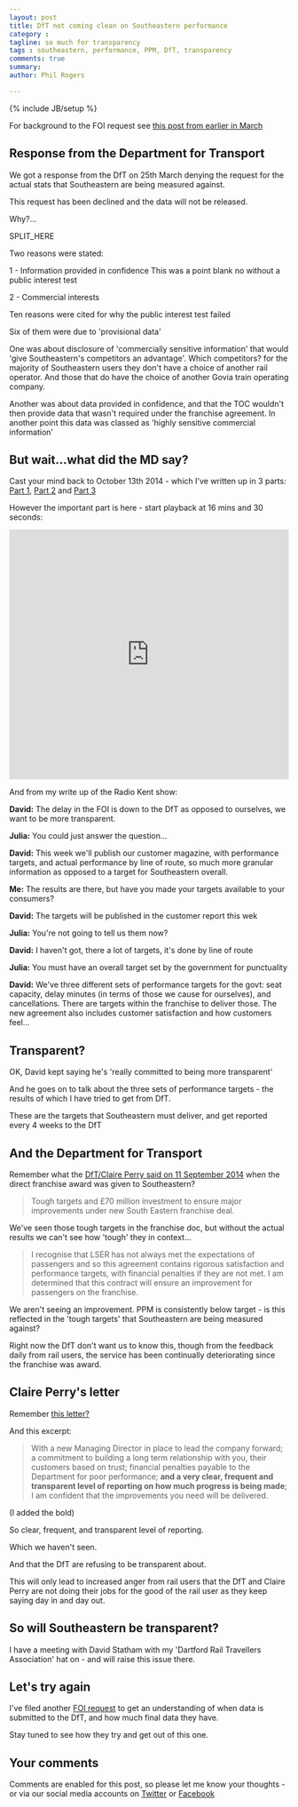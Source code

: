 ```yaml
---
layout: post
title: DfT not coming clean on Southeastern performance
category :
tagline: so much for transparency
tags : southeastern, performance, PPM, DfT, transparency
comments: true
summary: 
author: Phil Rogers

---
```


{% include JB/setup %}

For background to the FOI request see [this post from earlier in March](http://serailaction.uk/2016-03-09-Southeastern-performance-data.html)

## Response from the Department for Transport

We got a response from the DfT on 25th March denying the request for the actual stats that Southeastern are being measured against.

This request has been declined and the data will not be released.

Why?...

SPLIT_HERE

Two reasons were stated:

1 - Information provided in confidence
This was a point blank no without a public interest test

2 -  Commercial interests

Ten reasons were cited for why the public interest test failed

Six of them were due to 'provisional data'

One was about disclosure of 'commercially sensitive information' that would 'give Southeastern's competitors an advantage'. Which competitors? for the majority of Southeastern users they don't have a choice of another rail operator. And those that do have the choice of another Govia train operating company.

Another was about data provided in confidence, and that the TOC wouldn't then provide data that wasn't required under the franchise agreement.  In another point this data was classed as 'highly sensitive commercial information'

## But wait...what did the MD say?

Cast your mind back to October 13th 2014 - which I've written up in 3 parts: [Part 1](http://philrogers.me/1013a), [Part 2](http://philrogers.me/1014a) and [Part 3](http://philrogers.me/1015a)

However the important part is here - start playback at 16 mins and 30 seconds:

<iframe width="100%" height="450" scrolling="no" frameborder="no" src="https://w.soundcloud.com/player/?url=https%3A//api.soundcloud.com/tracks/171920073&amp;auto_play=false&amp;hide_related=false&amp;show_comments=true&amp;show_user=true&amp;show_reposts=false&amp;visual=true%23t=16m36s"></iframe>

And from my write up of the Radio Kent show:

**David:** The delay in the FOI is down to the DfT as opposed to ourselves, we want to be more transparent.

**Julia:** You could just answer the question...

**David:** This week we'll publish our customer magazine, with performance targets, and actual performance by line of route, so much more granular information as opposed to a target for Southeastern overall.

**Me:** The results are there, but have you made your targets available to your consumers?

**David:** The targets will be published in the customer report this wek

**Julia:** You're not going to tell us them now?

**David:** I haven't got, there a lot of targets, it's done by line of route

**Julia:** You must have an overall target set by the government for punctuality

**David:** We've three different sets of performance targets for the govt: seat capacity, delay minutes (in terms of those we cause for ourselves), and cancellations. There are targets within the franchise to deliver those.  The new agreement also includes customer satisfaction and how customers feel...

## Transparent?

OK, David kept saying he's 'really committed to being more transparent'

And he goes on to talk about the three sets of performance targets - the results of which I have tried to get from DfT.

These are the targets that Southeastern must deliver, and get reported every 4 weeks to the DfT

## And the Department for Transport

Remember what the [DfT/Claire Perry said on 11 September 2014](https://www.gov.uk/government/speeches/rail-franchising-south-eastern-direct-award) when the direct franchise award was given to Southeastern?

>Tough targets and £70 million investment to ensure major improvements under new South Eastern franchise deal.

We've seen those tough targets in the franchise doc, but without the actual results we can't see how 'tough' they in context...

>I recognise that LSER has not always met the expectations of passengers and so this agreement contains rigorous satisfaction and performance targets, with financial penalties if they are not met. I am determined that this contract will ensure an improvement for passengers on the franchise.

We aren't seeing an improvement. PPM is consistently below target - is this reflected in the 'tough targets' that Southeastern are being measured against?

Right now the DfT don't want us to know this, though from the feedback daily from rail users, the service has been continually deteriorating since the franchise was award.

## Claire Perry's letter

Remember [this letter?](https://www.gov.uk/government/uploads/system/uploads/attachment_data/file/353258/southeastern-da-letter.pdf)

And this excerpt:

>With a new Managing Director in place to lead the company forward; a commitment to building a long term relationship with you, their customers based on trust; financial penalties payable to the Department for poor performance; **and a very clear, frequent and transparent level of reporting on how much progress is being made**; I am confident that the improvements you need will be delivered.

(I added the bold)

So clear, frequent, and transparent level of reporting.

Which we haven't seen.

And that the DfT are refusing to be transparent about.

This will only lead to increased anger from rail users that the DfT and Claire Perry are not doing their jobs for the good of the rail user as they keep saying day in and day out.


## So will Southeastern be transparent?

I have a meeting with David Statham with my 'Dartford Rail Travellers Association' hat on - and will raise this issue there.

## Let's try again

I've filed another [FOI request](https://www.whatdotheyknow.com/request/southeastern_performance_data/new) to get an understanding of when data is submitted to the DfT, and how much final data they have.

Stay tuned to see how they try and get out of this one.


## Your comments

Comments are enabled for this post, so please let me know your thoughts - or via our social media accounts on [Twitter](https://www.twitter.com/serailaction) or [Facebook](https://www.facebook.com/groups/SERailAction/)

